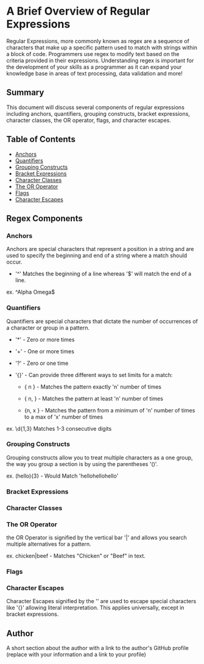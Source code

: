 # A Brief Overview of Regular Expressions

Regular Expressions, more commonly known as regex are a sequence of characters that make up a specific pattern used to match with strings within a block of code. Programmers use regex to modify text based on the criteria provided in their expressions. Understanding regex is important for the development of your skills as a programmer as it can expand your knowledge base in areas of text processing, data validation and more!

## Summary

This document will discuss several components of regular expressions including anchors, quantifiers, grouping constructs, bracket expressions, character classes, the OR operator, flags, and character escapes.

## Table of Contents

- [Anchors](#anchors)
- [Quantifiers](#quantifiers)
- [Grouping Constructs](#grouping-constructs)
- [Bracket Expressions](#bracket-expressions)
- [Character Classes](#character-classes)
- [The OR Operator](#the-or-operator)
- [Flags](#flags)
- [Character Escapes](#character-escapes)

## Regex Components

### Anchors

Anchors are special characters that represent a position in a string and are used to specify the beginning and end of a string where a match should occur.

* '^' Matches the beginning of a line whereas '$' will match the end of a line.

ex. ^Alpha Omega$

### Quantifiers

Quantifiers are special characters that dictate the number of occurrences of a character or group in a pattern.

* '*' - Zero or more times

* '+' - One or more times

* '?' - Zero or one time

* '{}' - Can provide three different ways to set limits for a match:

    *  { n } - Matches the pattern exactly 'n' number of times

    *  { n, } - Matches the pattern at least 'n' number of times

    *   {n, x } - Matches the pattern from a minimum of 'n' number of times to a max of 'x' number of   times 

ex. \d{1,3} Matches 1-3 consecutive digits

### Grouping Constructs

Grouping constructs allow you to treat multiple characters as a one group, the way you group a section is by using the parentheses '()'.

ex. (hello){3} - Would Match 'hellohellohello'

### Bracket Expressions



### Character Classes

### The OR Operator

the OR Operator is signified by the vertical bar '|' and allows you search multiple alternatives for a pattern.

ex. chicken|beef - Matches "Chicken" or "Beef" in text.

### Flags

### Character Escapes

Character Escapes signified by the '\' are used to escape special characters like '{}' allowing literal interpretation. This applies universally, except in bracket expressions.



## Author

A short section about the author with a link to the author's GitHub profile (replace with your information and a link to your profile)
